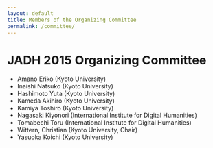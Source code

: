 ```yaml
---
layout: default
title: Members of the Organizing Committee
permalink: /committee/
---
```


# JADH 2015 Organizing Committee

 - Amano Eriko (Kyoto University)
 - Inaishi Natsuko (Kyoto University)
 - Hashimoto Yuta (Kyoto University)
 - Kameda Akihiro (Kyoto University)  <!-- Center for Integrated Area Studies -->
 - Kamiya Toshiro (Kyoto University)
 - Nagasaki Kiyonori (International Institute for Digital Humanities)
 - Tomabechi Toru (International Institute for Digital Humanities)
 - Wittern, Christian (Kyoto University, Chair)
 - Yasuoka Koichi (Kyoto University)



